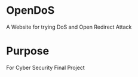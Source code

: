 # OpenDoS
A Website for trying DoS and Open Redirect Attack

# Purpose
For Cyber Security Final Project
